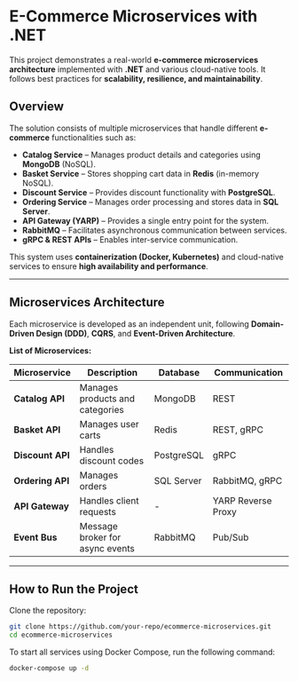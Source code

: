 # E-Commerce Microservices with .NET

This project demonstrates a real-world **e-commerce microservices architecture** implemented with **.NET** and various cloud-native tools. It follows best practices for **scalability, resilience, and maintainability**.

## Overview

The solution consists of multiple microservices that handle different **e-commerce** functionalities such as:

- **Catalog Service** – Manages product details and categories using **MongoDB** (NoSQL).
- **Basket Service** – Stores shopping cart data in **Redis** (in-memory NoSQL).
- **Discount Service** – Provides discount functionality with **PostgreSQL**.
- **Ordering Service** – Manages order processing and stores data in **SQL Server**.
- **API Gateway (YARP)** – Provides a single entry point for the system.
- **RabbitMQ** – Facilitates asynchronous communication between services.
- **gRPC & REST APIs** – Enables inter-service communication.

This system uses **containerization (Docker, Kubernetes)** and cloud-native services to ensure **high availability and performance**.

---

## **Microservices Architecture**
Each microservice is developed as an independent unit, following **Domain-Driven Design (DDD)**, **CQRS**, and **Event-Driven Architecture**.

**List of Microservices:**

| Microservice | Description | Database | Communication |
|-------------|-------------|-------------|-------------|
| **Catalog API** | Manages products and categories | MongoDB | REST |
| **Basket API** | Manages user carts | Redis | REST, gRPC |
| **Discount API** | Handles discount codes | PostgreSQL | gRPC |
| **Ordering API** | Manages orders | SQL Server | RabbitMQ, gRPC |
| **API Gateway** | Handles client requests | - | YARP Reverse Proxy |
| **Event Bus** | Message broker for async events | RabbitMQ | Pub/Sub |

---

## **How to Run the Project**

Clone the repository:
```sh
git clone https://github.com/your-repo/ecommerce-microservices.git
cd ecommerce-microservices
```

To start all services using Docker Compose, run the following command:

```sh
docker-compose up -d
```
